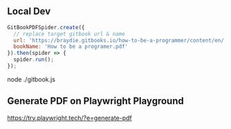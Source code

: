 ## Local Dev
```js
GitBookPDFSpider.create({
  // replace target gitbook url & name
  url: 'https://braydie.gitbooks.io/how-to-be-a-programmer/content/en/',
  bookName: 'How to be a programer.pdf'
}).then(spider => {
  spider.run();
});
```
node ./gitbook.js


## Generate PDF on Playwright Playground
https://try.playwright.tech/?e=generate-pdf